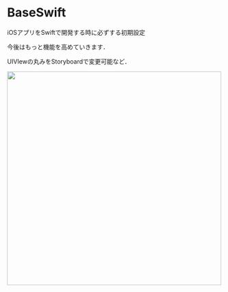 # BaseSwift
iOSアプリをSwiftで開発する時に必ずする初期設定

今後はもっと機能を高めていきます．

UIVIewの丸みをStoryboardで変更可能など．

<img src="https://user-images.githubusercontent.com/29241485/40877786-511f8372-66c1-11e8-929b-48c34bf3aee3.png" width="500px">

